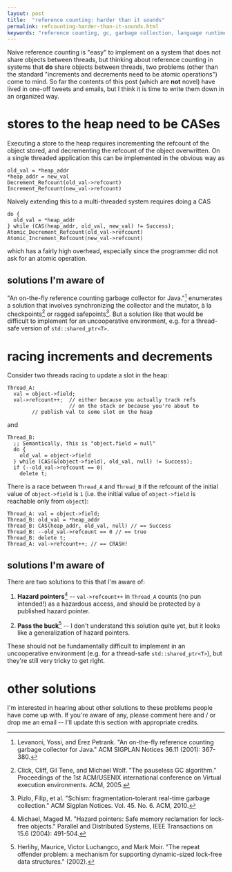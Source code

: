 ```yaml
---
layout: post
title:  "reference counting: harder than it sounds"
permalink: refcounting-harder-than-it-sounds.html
keywords: "reference counting, gc, garbage collection, language runtimes, shared_ptr"
---
```


Naive reference counting is "easy" to implement on a system that does
not share objects between threads, but thinking about reference
counting in systems that **do** share objects between threads, two
problems (other than the standard "increments and decrements need to
be atomic operations") come to mind.  So far the contents of this post
(which are **not** novel) have lived in one-off tweets and emails, but
I think it is time to write them down in an organized way.

# stores to the heap need to be CASes

Executing a store to the heap requires incrementing the refcount of
the object stored, and decrementing the refcount of the object
overwritten.  On a single threaded application this can be implemented
in the obvious way as

    old_val = *heap_addr
    *heap_addr = new_val
    Decrement_Refcount(old_val->refcount)
    Increment_Refcount(new_val->refcount)

Naively extending this to a multi-threaded system requires doing a CAS

    do {
      old_val = *heap_addr
    } while (CAS(heap_addr, old_val, new_val) != Success);
    Atomic_Decrement_Refcount(old_val->refcount)
    Atomic_Increment_Refcount(new_val->refcount)

which has a fairly high overhead, especially since the programmer did
not ask for an atomic operation.

## solutions I'm aware of

"An on-the-fly reference counting garbage collector for Java."[^1]
enumerates a solution that involves synchronizing the collector and
the mutator, à la checkpoints[^2] or ragged safepoints[^3].  But a
solution like that would be difficult to implement for an
uncooperative environment, e.g. for a thread-safe version of
`std::shared_ptr<T>`.

# racing increments and decrements

Consider two threads racing to update a slot in the heap:

    Thread_A:
      val = object->field;
      val->refcount++;  // either because you actually track refs
                        // on the stack or because you're about to
			// publish val to some slot on the heap

and

    Thread_B:
      ;; Semantically, this is "object.field = null"
      do {
        old_val = object->field
      } while (CAS(&(object->field), old_val, null) != Success);
      if (--old_val->refcount == 0)
        delete t;

There is a race between `Thread_A` and `Thread_B` if the refcount of
the initial value of `object->field` is `1` (i.e. the initial value of
`object->field` is reachable only from `object`):

    Thread_A: val = object->field;
    Thread_B: old_val = *heap_addr
    Thread_B: CAS(heap_addr, old_val, null) // == Success
    Thread_B: --old_val->refcount == 0 // == true
    Thread_B: delete t;
    Thread_A: val->refcount++; // == CRASH!

## solutions I'm aware of

There are two solutions to this that I'm aware of:

  1. **Hazard pointers**[^4] -- `val->refcount++` in `Thread_A` counts
     (no pun intended!)  as a hazardous access, and should be
     protected by a published hazard pointer.

  2. **Pass the buck**[^5] -- I don't understand this solution quite
     yet, but it looks like a generalization of hazard pointers.

These should not be fundamentally difficult to implement in an
uncooperative environment (e.g. for a thread-safe
`std::shared_ptr<T>`), but they're still very tricky to get right.

# other solutions

I'm interested in hearing about other solutions to these problems
people have come up with.  If you're aware of any, please comment here
and / or drop me an email -- I'll update this section with appropriate
credits.

[^1]: Levanoni, Yossi, and Erez Petrank. "An on-the-fly reference counting garbage collector for Java." ACM SIGPLAN Notices 36.11 (2001): 367-380.

[^2]: Click, Cliff, Gil Tene, and Michael Wolf. "The pauseless GC algorithm." Proceedings of the 1st ACM/USENIX international conference on Virtual execution environments. ACM, 2005.

[^3]: Pizlo, Filip, et al. "Schism: fragmentation-tolerant real-time garbage collection." ACM Sigplan Notices. Vol. 45. No. 6. ACM, 2010.

[^4]: Michael, Maged M. "Hazard pointers: Safe memory reclamation for lock-free objects." Parallel and Distributed Systems, IEEE Transactions on 15.6 (2004): 491-504.

[^5]: Herlihy, Maurice, Victor Luchangco, and Mark Moir. "The repeat offender problem: a mechanism for supporting dynamic-sized lock-free data structures." (2002).